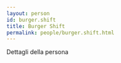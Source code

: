 ```yaml
---
layout: person
id: burger.shift
title: Burger Shift
permalink: people/burger.shift.html
---
```


Dettagli della persona
